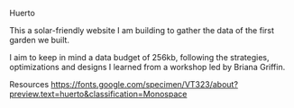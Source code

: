 Huerto

This a solar-friendly website I am building to gather the data of the first garden we built. 

I aim to keep in mind a data budget of 256kb, following the strategies, optimizations and designs I learned from a workshop led by Briana Griffin. 

Resources
https://fonts.google.com/specimen/VT323/about?preview.text=huerto&classification=Monospace